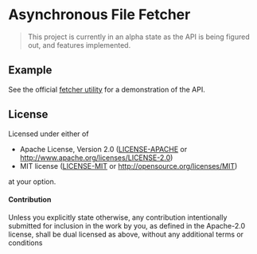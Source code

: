 # Asynchronous File Fetcher

> This project is currently in an alpha state as the API is being figured out, and features implemented.

## Example

See the official [fetcher utility](./fetcher) for a demonstration of the API.

## License

Licensed under either of

 * Apache License, Version 2.0 ([LICENSE-APACHE](LICENSE-APACHE) or http://www.apache.org/licenses/LICENSE-2.0)
 * MIT license ([LICENSE-MIT](LICENSE-MIT) or http://opensource.org/licenses/MIT)

at your option.

#### Contribution

Unless you explicitly state otherwise, any contribution intentionally submitted for inclusion in the work by you, as defined in the Apache-2.0 license, shall be dual licensed as above, without any additional terms or conditions
